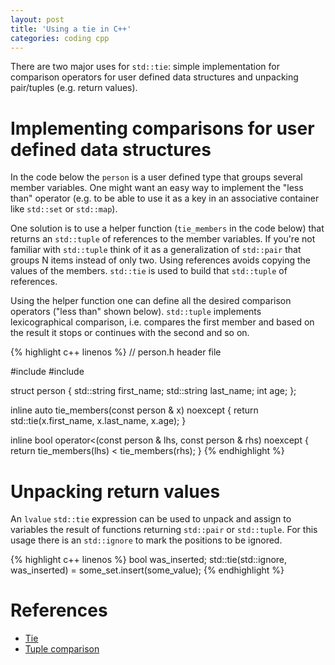 ```yaml
---
layout: post
title: 'Using a tie in C++'
categories: coding cpp
---
```


There are two major uses for `std::tie`: simple implementation for comparison
operators for user defined data structures and unpacking pair/tuples (e.g.
return values).

# Implementing comparisons for user defined data structures

In the code below the `person` is a user defined type that groups several
member variables. One might want an easy way to implement the "less than"
operator (e.g. to be able to use it as a key in an associative container like
`std::set` or `std::map`).

One solution is to use a helper function (`tie_members` in the code below) that
returns an `std::tuple` of references to the member variables. If you're not
familiar with `std::tuple` think of it as a generalization of `std::pair` that
groups N items instead of only two. Using references avoids copying the values
of the members. `std::tie` is used to build that `std::tuple` of references.

Using the helper function one can define all the desired comparison operators
("less than" shown below). `std::tuple` implements lexicographical comparison,
i.e. compares the first member and based on the result it stops or continues
with the second and so on.

{% highlight c++ linenos %}
// person.h header file

#include <string>
#include <tuple>

struct person {
  std::string first_name;
  std::string last_name;
  int age;
};

inline auto tie_members(const person & x) noexcept {
  return std::tie(x.first_name, x.last_name, x.age);
}

inline bool operator<(const person & lhs, const person & rhs) noexcept {
  return tie_members(lhs) < tie_members(rhs);
}
{% endhighlight %}


# Unpacking return values

An `lvalue` `std::tie` expression can be used to unpack and assign to variables
the result of functions returning `std::pair` or `std::tuple`. For this usage
there is an `std::ignore` to mark the positions to be ignored.

{% highlight c++ linenos %}
bool was_inserted;
std::tie(std::ignore, was_inserted) = some_set.insert(some_value);
{% endhighlight %}

# References

- [Tie][tie]
- [Tuple comparison][tuple-compare]

[tie]: http://en.cppreference.com/w/cpp/utility/tuple/tie
[tuple-compare]: http://en.cppreference.com/w/cpp/utility/tuple/operator_cmp

